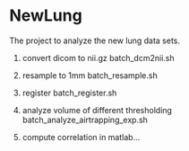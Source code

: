 NewLung
=======

The project to analyze the new lung data sets.

1. convert dicom to nii.gz
batch_dcm2nii.sh

2. resample to 1mm
batch_resample.sh

3. register
batch_register.sh

4. analyze volume of different thresholding
batch_analyze_airtrapping_exp.sh

5. compute correlation
in matlab...